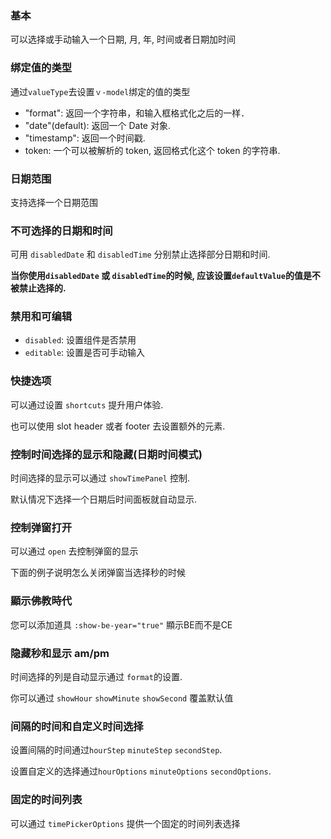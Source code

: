 <!-- Basic -->

### 基本

可以选择或手动输入一个日期, 月, 年, 时间或者日期加时间

<!-- ValueType -->

### 绑定值的类型

通过`valueType`去设置`ｖ-model`绑定的值的类型

- "format": 返回一个字符串，和输入框格式化之后的一样．
- "date"(default): 返回一个 Date 对象.
- "timestamp": 返回一个时间戳.
- token: 一个可以被解析的 token, 返回格式化这个 token 的字符串.

<!-- Range -->

### 日期范围

支持选择一个日期范围

<!-- DisabledDateTime -->

### 不可选择的日期和时间

可用 `disabledDate` 和 `disabledTime` 分别禁止选择部分日期和时间.

**当你使用`disabledDate` 或 `disabledTime`的时候, 应该设置`defaultValue`的值是不被禁止选择的.**

<!-- Disabled -->

### 禁用和可编辑

- `disabled`: 设置组件是否禁用
- `editable`: 设置是否可手动输入

<!-- Shortcut -->

### 快捷选项

可以通过设置 `shortcuts` 提升用户体验.

也可以使用 slot header 或者 footer 去设置额外的元素.

<!-- ControlTimePanel -->

### 控制时间选择的显示和隐藏(日期时间模式)

时间选择的显示可以通过 `showTimePanel` 控制.

默认情况下选择一个日期后时间面板就自动显示.

<!-- ControlOpen -->

### 控制弹窗打开

可以通过 `open` 去控制弹窗的显示

下面的例子说明怎么关闭弹窗当选择秒的时候

<!-- ShowBE -->

### 顯示佛教時代

您可以添加道具 `:show-be-year="true"` 顯示BE而不是CE

<!-- HideSeconds -->

### 隐藏秒和显示 am/pm

时间选择的列是自动显示通过 `format`的设置.

你可以通过 `showHour` `showMinute` `showSecond` 覆盖默认值

<!-- MinuteStep -->

### 间隔的时间和自定义时间选择

设置间隔的时间通过`hourStep` `minuteStep` `secondStep`.

设置自定义的选择通过`hourOptions` `minuteOptions` `secondOptions`.

<!-- FixedTimeList -->

### 固定的时间列表

可以通过 `timePickerOptions` 提供一个固定的时间列表选择
